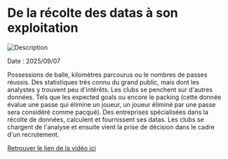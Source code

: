 # De la récolte des datas à son exploitation

![Description](images/1652469837952.png)

Date : 2025/09/07

Possessions de balle, kilomètres parcourus ou le nombres de passes réussis. Des statistiques très connu du grand public, mais dont les analystes y trouvent peu d'intérêts. Les clubs se penchent sur d'autres données. Tels que les expected goals ou encore le packing (cette donnée évalue une passe qui élimine un joueur, un joueur éliminé par une passe sera considéré comme pacqué). Des entreprises spécialisées dans la récolte de données, calculent et fournissent ses datas. Les clubs se chargent  de l'analyse et ensuite vient la prise de décision dans le cadre d'un recrutement.

[Retrouver le lien de la vidéo ici](https://www.youtube.com/watch?v=W0hcXkBuJ18&t=2s)
